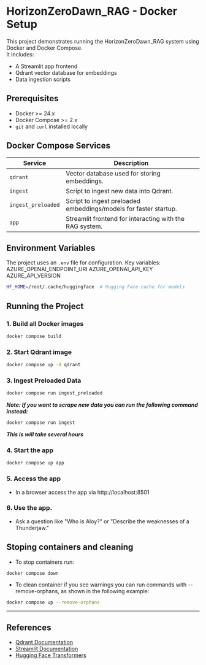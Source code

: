 # HorizonZeroDawn_RAG - Docker Setup

This project demonstrates running the HorizonZeroDawn_RAG system using Docker and Docker Compose.  
It includes:

- A Streamlit app frontend
- Qdrant vector database for embeddings
- Data ingestion scripts

## Prerequisites

- Docker >= 24.x
- Docker Compose >= 2.x
- `git` and `curl` installed locally

## Docker Compose Services

| Service            | Description                                                      |
| ------------------ | ---------------------------------------------------------------- |
| `qdrant`           | Vector database used for storing embeddings.                     |
| `ingest`           | Script to ingest new data into Qdrant.                           |
| `ingest_preloaded` | Script to ingest preloaded embeddings/models for faster startup. |
| `app`              | Streamlit frontend for interacting with the RAG system.          |

## Environment Variables

The project uses an `.env` file for configuration. Key variables:
AZURE_OPENAI_ENDPOINT_URI
AZURE_OPENAI_API_KEY
AZURE_API_VERSION

```bash
HF_HOME=/root/.cache/huggingface  # Hugging Face cache for models
```

## Running the Project

### 1. Build all Docker images

```bash
docker compose build
```

### 2. Start Qdrant image

```bash
docker compose up -d qdrant
```

### 3. Ingest Preloaded Data

```bash
docker compose run ingest_preloaded
```

**_Note: If you want to scrape new data you can run the following command instead:_**

```bash
docker compose run ingest
```

**_This is will take several hours_**

### 4. Start the app

```bash
docker compose up app
```

### 5. Access the app

- In a browser access the app via http://localhost:8501

### 6. Use the app.

- Ask a question like "Who is Aloy?" or "Describe the weaknesses of a Thunderjaw."

## Stoping containers and cleaning

- To stop containers run:

```bash
docker compose down
```

- To clean container if you see warnings you can run commands with --remove-orphans, as shown in the following example:

```bash
docker compose up --remove-orphans
```

---

## References

- [Qdrant Documentation](https://qdrant.tech/documentation/)
- [Streamlit Documentation](https://docs.streamlit.io/)
- [Hugging Face Transformers](https://huggingface.co/docs/transformers/index)

